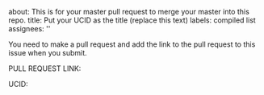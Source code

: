 
about: This is for your master pull request to merge your master into this repo.
title: Put your UCID as the title (replace this text)
labels: compiled list
assignees: ''

You need to make a pull request and add the link to the pull request to this issue when you submit.  

PULL REQUEST LINK:

UCID:

